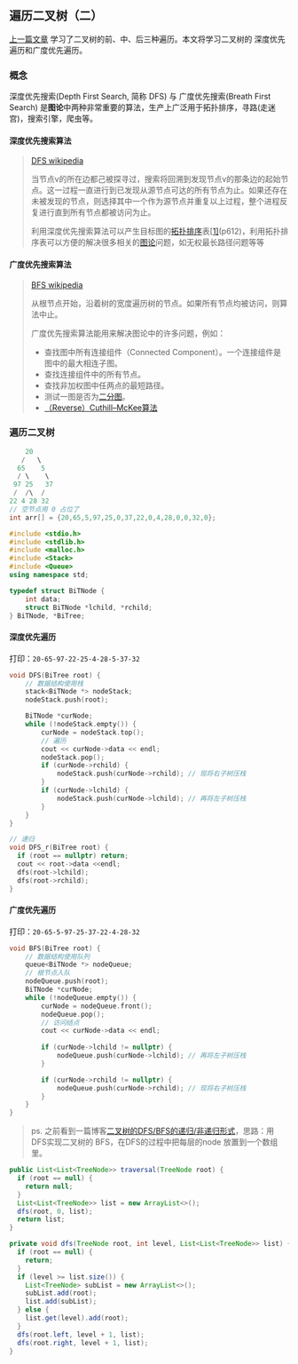 ## 遍历二叉树（二）

[上一篇文章](./2020-10-9-遍历二叉树1.md) 学习了二叉树的前、中、后三种遍历。本文将学习二叉树的 深度优先遍历和广度优先遍历。

### 概念

深度优先搜索(Depth First Search, 简称 DFS) 与 广度优先搜索(Breath First Search) 是**图论**中两种非常重要的算法，生产上广泛用于拓扑排序，寻路(走迷宫)，搜索引擎，爬虫等。



#### 深度优先搜索算法

> [DFS wikipedia](https://zh.wikipedia.org/wiki/%E6%B7%B1%E5%BA%A6%E4%BC%98%E5%85%88%E6%90%9C%E7%B4%A2)
>
> 当节点v的所在边都己被探寻过，搜索将回溯到发现节点v的那条边的起始节点。这一过程一直进行到已发现从源节点可达的所有节点为止。如果还存在未被发现的节点，则选择其中一个作为源节点并重复以上过程，整个进程反复进行直到所有节点都被访问为止。
>
> 利用深度优先搜索算法可以产生目标图的[拓扑排序](https://zh.wikipedia.org/wiki/拓扑排序)表[[1\]](https://zh.wikipedia.org/wiki/深度优先搜索#cite_note-ItoA-1)(p612)，利用拓扑排序表可以方便的解决很多相关的[图论](https://zh.wikipedia.org/wiki/图论)问题，如无权最长路径问题等等



#### 广度优先搜索算法

> [BFS wikipedia](https://zh.wikipedia.org/wiki/%E5%B9%BF%E5%BA%A6%E4%BC%98%E5%85%88%E6%90%9C%E7%B4%A2)
>
> 从根节点开始，沿着树的宽度遍历树的节点。如果所有节点均被访问，则算法中止。
>
> 广度优先搜索算法能用来解决图论中的许多问题，例如：
>
> - 查找图中所有连接组件（Connected Component）。一个连接组件是图中的最大相连子图。
> - 查找连接组件中的所有节点。
> - 查找非加权图中任两点的最短路径。
> - 测试一图是否为[二分图](https://zh.wikipedia.org/wiki/二分圖)。
> - [（Reverse）Cuthill–McKee算法](https://zh.wikipedia.org/w/index.php?title=Cuthill-McKee演算法&action=edit&redlink=1)



### 遍历二叉树

```c++
    20 
   /   \ 
  65    5 
  / \    \ 
 97 25   37 
 /  /\  / 
22 4 28 32 
// 空节点用 0 占位了
int arr[] = {20,65,5,97,25,0,37,22,0,4,28,0,0,32,0}; 

```

```c++
#include <stdio.h>
#include <stdlib.h>
#include <malloc.h>
#include <Stack>
#include <Queue>
using namespace std;

typedef struct BiTNode {
	int data;
	struct BiTNode *lchild, *rchild;
} BiTNode, *BiTree;

```



#### 深度优先遍历

打印：`20-65-97-22-25-4-28-5-37-32`

```c++
void DFS(BiTree root) {
    // 数据结构使用栈
    stack<BiTNode *> nodeStack;
    nodeStack.push(root);

    BiTNode *curNode;
    while (!nodeStack.empty()) {
        curNode = nodeStack.top();
        // 遍历
        cout << curNode->data << endl;
        nodeStack.pop();
        if (curNode->rchild) {
            nodeStack.push(curNode->rchild); // 现将右子树压栈
        }
        if (curNode->lchild) {
            nodeStack.push(curNode->lchild); // 再将左子树压栈
        }
    }
}

```

```c++
// 递归
void DFS_r(BiTree root) {
  if (root == nullptr) return;
  cout << root->data <<endl;
  dfs(root->lchild);
  dfs(root->rchild);
}
```



#### 广度优先遍历

打印：`20-65-5-97-25-37-22-4-28-32`

```c++
void BFS(BiTree root) {
    // 数据结构使用队列
    queue<BiTNode *> nodeQueue;
  	// 根节点入队
    nodeQueue.push(root);
    BiTNode *curNode;
    while (!nodeQueue.empty()) {
        curNode = nodeQueue.front();
        nodeQueue.pop();
        // 访问结点
        cout << curNode->data << endl;
        
        if (curNode->lchild != nullptr) {
            nodeQueue.push(curNode->lchild); // 再将左子树压栈
        }

        if (curNode->rchild != nullptr) {
            nodeQueue.push(curNode->rchild); // 现将右子树压栈
        }
    }
}

```



> ps. 之前看到一篇博客[二叉树的DFS/BFS的递归/非递归形式](https://www.jianshu.com/p/a753d5c733ec)，思路：用DFS实现二叉树的 BFS，在DFS的过程中把每层的node 放置到一个数组里。

```java
public List<List<TreeNode>> traversal(TreeNode root) {
  if (root == null) {
    return null;
  }
  List<List<TreeNode>> list = new ArrayList<>();
  dfs(root, 0, list);
  return list;
}

private void dfs(TreeNode root, int level, List<List<TreeNode>> list) {
  if (root == null) {
    return;
  }
  if (level >= list.size()) {
    List<TreeNode> subList = new ArrayList<>();
    subList.add(root);
    list.add(subList);
  } else {
    list.get(level).add(root);
  }
  dfs(root.left, level + 1, list);
  dfs(root.right, level + 1, list);
}
```

